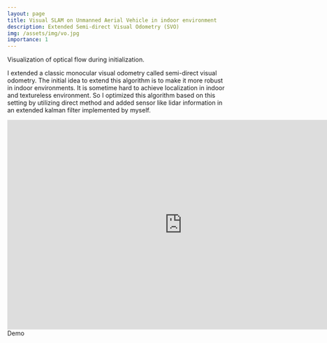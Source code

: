 ```yaml
---
layout: page
title: Visual SLAM on Unmanned Aerial Vehicle in indoor environment
description: Extended Semi-direct Visual Odometry (SVO)
img: /assets/img/vo.jpg
importance: 1
---
```


<div class="row">
    <div class="col-sm mt-3 mt-md-0">
        <img class="img-fluid rounded mx-auto d-block" src="{{ '/assets/img/optical_flow.jpg' | relative_url }}" alt="" title="example image"/>
    </div>
</div>
<div class="caption">
    Visualization of optical flow during initialization.
</div>

I extended a classic monocular visual odometry called semi-direct visual odometry. The initial idea to extend this algorithm is to make it more robust in indoor environments. It is sometime hard to achieve localization in indoor and textureless environment. So I optimized this algorithm based on this setting by utilizing direct method and added sensor like lidar information in an extended kalman filter implemented by myself. 


<div class="row center">
    <div style="text-aligh:center;">
        <iframe class="mx-auto d-block" width="800" height="480" src="http://www.youtube.com/embed/hWU_P3U6o9g"  frameborder="0"></iframe>
    </div>
</div>
<div class="caption">
    Demo
</div>